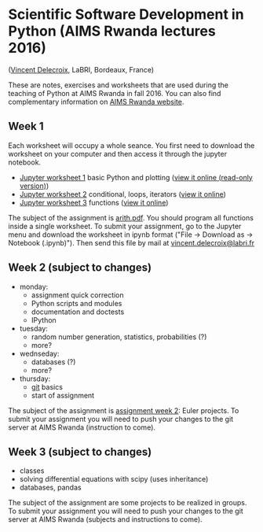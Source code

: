 Scientific Software Development in Python (AIMS Rwanda lectures 2016)
=====================================================================
([Vincent Delecroix](http://www.labri.fr/perso/vdelecro/), LaBRI, Bordeaux, France)

These are notes, exercises and worksheets that are used during the teaching of Python
at AIMS Rwanda in fall 2016. You can also find complementary information on
[AIMS Rwanda website](https://sites.google.com/a/aims.ac.rw/academic/scientific-software-development-in-python).

Week 1
------

Each worksheet will occupy a whole seance. You first need to download the worksheet on your computer and then access it through the jupyter notebook.

- [Jupyter worksheet 1](https://raw.githubusercontent.com/videlec/aims-python-rwanda-2016/master/worksheets/worksheet1.ipynb) basic Python and plotting ([view it online (read-only version)](http://nbviewer.jupyter.org/github/videlec/aims-python-rwanda-2016/blob/master/worksheets/worksheet1.ipynb))
- [Jupyter worksheet 2](https://raw.githubusercontent.com/videlec/aims-python-rwanda-2016/master/worksheets/worksheet2.ipynb) conditional, loops, iterators ([view it online](http://nbviewer.jupyter.org/github/videlec/aims-python-rwanda-2016/blob/master/worksheets/worksheet2.ipynb))
- [Jupyter worksheet 3](https://raw.githubusercontent.com/videlec/aims-python-rwanda-2016/master/worksheets/worksheet3.ipynb) functions ([view it online](http://nbviewer.jupyter.org/github/videlec/aims-python-rwanda-2016/blob/master/worksheets/worksheet3.ipynb))

The subject of the assignment is [arith.pdf](https://github.com/videlec/aims-python-rwanda-2016/raw/master/assignment/arith.pdf). You
should program all functions inside a single worksheet. To submit your assignment,
go to the Jupyter menu and download the worksheet in ipynb format ("File ->
Download as -> Notebook (.ipynb)"). Then send this file by mail at
vincent.delecroix@labri.fr

Week 2 (subject to changes)
---------------------------

- monday:
   - assignment quick correction
   - Python scripts and modules
   - documentation and doctests
   - IPython
- tuesday:
   - random number generation, statistics, probabilities (?)
   - more?
- wednseday:
   - databases (?)
   - more?
- thursday:
   - [git](https://git-scm.com/book/en) basics
   - start of assignment

The subject of the assignment is [assignment week 2](https://github.com/videlec/pyeuler): Euler projects. To submit
your assignment you will need to push your changes to the git server at AIMS Rwanda (instruction to come).

Week 3 (subject to changes)
---------------------------

- classes
- solving differential equations with scipy (uses inheritance)
- databases, pandas

The subject of the assignment are some projects to be realized in groups. To submit
your assignment you will need to push your changes to the git server at AIMS Rwanda (subjects and
instructions to come).
